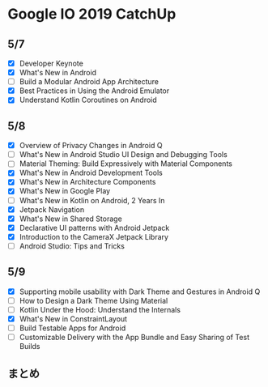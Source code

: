 # Google IO 2019 CatchUp

## 5/7

- [x] Developer Keynote
- [x] What's New in Android
- [ ] Build a Modular Android App Architecture
- [x] Best Practices in Using the Android Emulator
- [x] Understand Kotlin Coroutines on Android

## 5/8

- [x] Overview of Privacy Changes in Android Q
- [ ] What's New in Android Studio UI Design and Debugging Tools
- [ ] Material Theming: Build Expressively with Material Components
- [x] What's New in Android Development Tools
- [x] What's New in Architecture Components
- [x] What's New in Google Play
- [ ] What's New in Kotlin on Android, 2 Years In
- [x] Jetpack Navigation
- [x] What's New in Shared Storage
- [x] Declarative UI patterns with Android Jetpack
- [x] Introduction to the CameraX Jetpack Library
- [ ] Android Studio: Tips and Tricks

## 5/9

- [x] Supporting mobile usability with Dark Theme and Gestures in Android Q
- [ ] How to Design a Dark Theme Using Material
- [ ] Kotlin Under the Hood: Understand the Internals
- [x] What's New in ConstraintLayout
- [ ] Build Testable Apps for Android
- [ ] Customizable Delivery with the App Bundle and Easy Sharing of Test Builds

## まとめ
